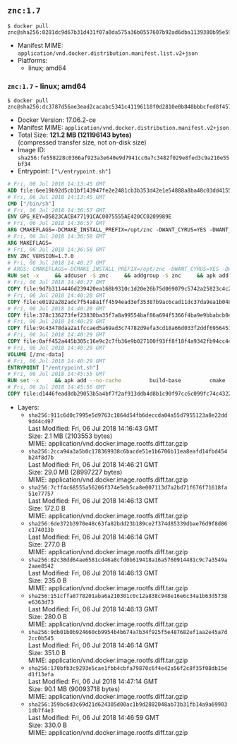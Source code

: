 ## `znc:1.7`

```console
$ docker pull znc@sha256:0281dc9d67b31d431f07a0da575a36b0557607b92ad6dba1139380b95e59051a
```

-	Manifest MIME: `application/vnd.docker.distribution.manifest.list.v2+json`
-	Platforms:
	-	linux; amd64

### `znc:1.7` - linux; amd64

```console
$ docker pull znc@sha256:dc3787d56ae3ead2cacabc5341c41196118f0d2810e0b848bbbcfed8f457ee08
```

-	Docker Version: 17.06.2-ce
-	Manifest MIME: `application/vnd.docker.distribution.manifest.v2+json`
-	Total Size: **121.2 MB (121196143 bytes)**  
	(compressed transfer size, not on-disk size)
-	Image ID: `sha256:fe558228c0366af923a3e640e9d7941cc0a7c3482f029e8fed3c9a210e55bf34`
-	Entrypoint: `["\/entrypoint.sh"]`

```dockerfile
# Fri, 06 Jul 2018 14:13:45 GMT
ADD file:6ee19b92d5cb1bf143947fe2e2481cb3b353d42e1e54888a8ba48c03dd4155f2 in / 
# Fri, 06 Jul 2018 14:13:45 GMT
CMD ["/bin/sh"]
# Fri, 06 Jul 2018 14:36:57 GMT
ENV GPG_KEY=D5823CACB477191CAC0075555AE420CC0209989E
# Fri, 06 Jul 2018 14:36:57 GMT
ARG CMAKEFLAGS=-DCMAKE_INSTALL_PREFIX=/opt/znc -DWANT_CYRUS=YES -DWANT_PERL=YES -DWANT_PYTHON=YES -DWANT_IPV6=NO
# Fri, 06 Jul 2018 14:36:58 GMT
ARG MAKEFLAGS=
# Fri, 06 Jul 2018 14:36:58 GMT
ENV ZNC_VERSION=1.7.0
# Fri, 06 Jul 2018 14:40:27 GMT
# ARGS: CMAKEFLAGS=-DCMAKE_INSTALL_PREFIX=/opt/znc -DWANT_CYRUS=YES -DWANT_PERL=YES -DWANT_PYTHON=YES -DWANT_IPV6=NO MAKEFLAGS=
RUN set -x     && adduser -S znc     && addgroup -S znc     && apk add --no-cache --virtual runtime-dependencies         boost         ca-certificates         cyrus-sasl         icu         su-exec         tini         tzdata     && apk add --no-cache --virtual build-dependencies         boost-dev         build-base         cmake         curl         cyrus-sasl-dev         gettext         gnupg         icu-dev         libressl-dev         perl-dev         python3-dev     && mkdir /znc-src && cd /znc-src     && curl -fsSL "https://znc.in/releases/archive/znc-${ZNC_VERSION}.tar.gz" -o znc.tgz     && curl -fsSL "https://znc.in/releases/archive/znc-${ZNC_VERSION}.tar.gz.sig" -o znc.tgz.sig     && export GNUPGHOME="$(mktemp -d)"     && gpg --keyserver ha.pool.sks-keyservers.net --recv-keys "${GPG_KEY}"     && gpg --batch --verify znc.tgz.sig znc.tgz     && rm -rf "$GNUPGHOME"     && tar -zxf znc.tgz --strip-components=1     && mkdir build && cd build     && cmake .. ${CMAKEFLAGS}     && make $MAKEFLAGS     && make install     && apk del build-dependencies     && cd / && rm -rf /znc-src
# Fri, 06 Jul 2018 14:40:27 GMT
COPY file:9d7b3114446d239420ea168b9310c1d20e26b75d069079c5742a25823c4c2aab in / 
# Fri, 06 Jul 2018 14:40:28 GMT
COPY file:e0192a282adc7f54a8a1ff4594ead3ef35387b9ac6cad11dc37da9ea1b048a13 in /startup-sequence/ 
# Fri, 06 Jul 2018 14:40:28 GMT
COPY file:378c136273fef23830ba35f7a8a99554baf86a694f5366f4ba9e9bbabcb8ee6a in /startup-sequence/ 
# Fri, 06 Jul 2018 14:40:29 GMT
COPY file:9c43478daa2a1fccaed5a69ad3c74782d9efa3cd18a66d033f2ddf6956451ba5 in /startup-sequence/ 
# Fri, 06 Jul 2018 14:40:29 GMT
COPY file:0aff452a445b305c16e9c2c7fb36e9b027100f93ff8f18f4a9342fb94cc44b9c in /startup-sequence/ 
# Fri, 06 Jul 2018 14:40:29 GMT
VOLUME [/znc-data]
# Fri, 06 Jul 2018 14:40:29 GMT
ENTRYPOINT ["/entrypoint.sh"]
# Fri, 06 Jul 2018 14:45:55 GMT
RUN set -x     && apk add --no-cache         build-base         cmake         icu-dev         libressl-dev         perl         python3
# Fri, 06 Jul 2018 14:45:56 GMT
COPY file:d1446fead8db29053b5a4bf7f2af913ddb4d8b1c90f97cc6c099fc74c4322109 in /startup-sequence/ 
```

-	Layers:
	-	`sha256:911c6d0c7995e5d9763c1864d54fb6deccda04a55d7955123a8e22dd9d44c497`  
		Last Modified: Fri, 06 Jul 2018 14:16:43 GMT  
		Size: 2.1 MB (2103553 bytes)  
		MIME: application/vnd.docker.image.rootfs.diff.tar.gzip
	-	`sha256:2cca94a3a5b0c178369938c6bacde51e1b6706b11ea8eafd14fbd454b24f8d7b`  
		Last Modified: Fri, 06 Jul 2018 14:46:21 GMT  
		Size: 29.0 MB (28997227 bytes)  
		MIME: application/vnd.docker.image.rootfs.diff.tar.gzip
	-	`sha256:7cff4c68555a56206f374e5eb5ca8e007113d7a2bd71f676f71618fa51e77757`  
		Last Modified: Fri, 06 Jul 2018 14:46:13 GMT  
		Size: 172.0 B  
		MIME: application/vnd.docker.image.rootfs.diff.tar.gzip
	-	`sha256:6de372b3970e48c63fa82bdd23b189ce2f374d85339dbae76d9f8d86c174013b`  
		Last Modified: Fri, 06 Jul 2018 14:46:14 GMT  
		Size: 277.0 B  
		MIME: application/vnd.docker.image.rootfs.diff.tar.gzip
	-	`sha256:82c38dd64ae6581cd46a8cfd0b619418a16a5760914481c9c7a3549a2aae8542`  
		Last Modified: Fri, 06 Jul 2018 14:46:13 GMT  
		Size: 235.0 B  
		MIME: application/vnd.docker.image.rootfs.diff.tar.gzip
	-	`sha256:151cffa8778201aba6a210301c0c12a838c948e16e6c34a1b63d5738e6363d73`  
		Last Modified: Fri, 06 Jul 2018 14:46:13 GMT  
		Size: 280.0 B  
		MIME: application/vnd.docker.image.rootfs.diff.tar.gzip
	-	`sha256:9db01b0b924660cb9954b4b674a7b34f925f5e487682ef1aa2e45a7d2cc0b545`  
		Last Modified: Fri, 06 Jul 2018 14:46:14 GMT  
		Size: 351.0 B  
		MIME: application/vnd.docker.image.rootfs.diff.tar.gzip
	-	`sha256:170bfb3c9293e5cae1fbb4cbfa79870c6f4e42a56f2c8f35f08db15ed1f13efa`  
		Last Modified: Fri, 06 Jul 2018 14:47:14 GMT  
		Size: 90.1 MB (90093718 bytes)  
		MIME: application/vnd.docker.image.rootfs.diff.tar.gzip
	-	`sha256:359bc6d3c69d21d624305d00ac1b9d2882048ab73b31fb14a9a699031db7f4e3`  
		Last Modified: Fri, 06 Jul 2018 14:46:59 GMT  
		Size: 330.0 B  
		MIME: application/vnd.docker.image.rootfs.diff.tar.gzip
